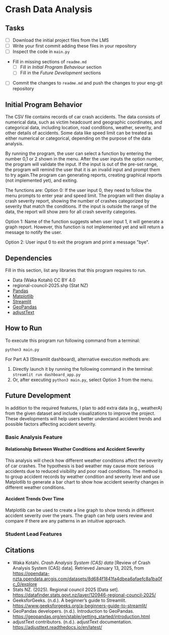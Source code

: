 # Crash Data Analysis
## Tasks
- [ ] Download the initial project files from the LMS
- [ ] Write your first commit adding these files in your repository
- [ ] Inspect the code in `main.py`
- Fill in missing sections of `readme.md`
  - [ ] Fill in *Initial Program Behaviour* section
  - [ ] Fill in the *Future Development* sections
- [ ] Commit the changes to `readme.md` and push the changes to your eng-git repository

## Initial Program Behavior
The CSV file contains records of car crash accidents. The data consists of numerical data, 
such as victim headcount and geographic coordinates, and categorical data, including location, 
road conditions, weather, severity, and other details of accidents. 
Some data like speed limit can be treated as either numerical or categorical, depending on the purpose of the data analysis.

By running the program, the user can select a function by entering the number 0,1 or 2 shown in the menu.
After the user inputs the option number, the program will validate the input. 
If the input is out of the pre-set range, the program will remind the user that it is an invalid input and prompt them to try again.The program can generating reports, creating graphical reports (not implemented yet), and exiting.

The functions are:
Option 0: If the user input 0, they need to follow the menu prompts to enter year and speed limit. 
The program will then display a crash severity report, showing the number of crashes categorized by severity that match the conditions.
If the input is outside the range of the data, the report will show zero for all crash severity categories.

Option 1: Name of the function suggests when user input 1, it will generate a graph report.
However, this function is not implemented yet and will return a message to notify the user.

Option 2: User input 0 to exit the program and print a message "bye".

## Dependencies
Fill in this section, list any libraries that this program requires to run.
- Data (Waka Kotahi) CC BY 4.0
- regional-council-2025.shp (Stat NZ)
- [Pandas](https://pandas.pydata.org/)
- [Matplotlib](https://matplotlib.org/)
- [Streamlit](https://docs.streamlit.io/)
- [GeoPandas](https://geopandas.org/)
- [adjustText](https://pypi.org/project/adjustText/)

## How to Run
To execute this program run following command from a terminal:

`python3 main.py`

For Part A3 (Streamlit dashboard), alternative execution methods are:
1. Directly launch it by running the following command in the terminal:
 `streamlit run dashboard_app.py`
2. Or, after executing `python3 main.py`, select Option 3 from the menu. 

## Future Development
In addition to the required features, I plan to add extra data (e.g., weatherA) from the given dataset and include visualizations to improve the project.
These developments will help users better understand accident trends and possible factors affecting accident severity.

### Basic Analysis Feature
#### Relationship Between Weather Conditions and Accident Severity
This analysis will check how different weather conditions affect the severity of car crashes.
The hypothesis is bad weather may cause more serious accidents due to reduced visibility and poor road conditions.
The method is to group accident records by weather condition and severity level and use Matplotlib to generate a bar chart to show how accident severity changes in different weather conditions.
#### Accident Trends Over Time
Matplotlib can be used to create a line graph to show trends in different accident severity over the years.
The graph can help users review and compare if there are any patterns in an intuitive approach.

### Student Lead Features


## Citations

- Waka Kotahi. _Crash Analysis System (CAS) data_ [Review of  Crash Analysis System (CAS) data]. Retrieved January 13, 2025, from https://opendata-nzta.opendata.arcgis.com/datasets/8d684f1841fa4dbea6afaefc8a1ba0fc_0/explore
- Stats NZ. (2025). Regional council 2025 [Data set]. https://datafinder.stats.govt.nz/layer/120946-regional-council-2025/
- GeeksforGeeks. (n.d.). A beginner’s guide to Streamlit. https://www.geeksforgeeks.org/a-beginners-guide-to-streamlit/
- GeoPandas developers. (n.d.). Introduction to GeoPandas. https://geopandas.org/en/stable/getting_started/introduction.html
- adjustText contributors. (n.d.). adjustText documentation. https://adjusttext.readthedocs.io/en/latest/